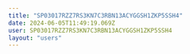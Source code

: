 ```yaml
---
title: "SP03017RZZ7RS3KN7C3RBN13ACYGGSH1ZKP5SSH4"
date: 2024-06-05T11:49:19.069Z
user: SP03017RZZ7RS3KN7C3RBN13ACYGGSH1ZKP5SSH4
layout: "users"
---
```

    